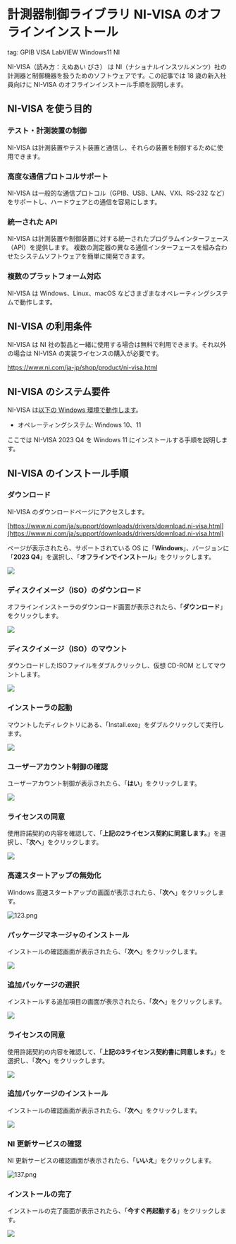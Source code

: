 # 計測器制御ライブラリ NI-VISA のオフラインインストール
tag: GPIB VISA LabVIEW Windows11 NI

NI-VISA（読み方：えぬあい びさ） は NI（ナショナルインスツルメンツ）社の計測器と制御機器を扱うためのソフトウェアです。この記事では 18 歳の新入社員向けに NI-VISA のオフラインインストール手順を説明します。

## NI-VISA を使う目的
### テスト・計測装置の制御
NI-VISA は計測装置やテスト装置と通信し、それらの装置を制御するために使用できます。

### 高度な通信プロトコルサポート
NI-VISA は一般的な通信プロトコル（GPIB、USB、LAN、VXI、RS-232 など）をサポートし、ハードウェアとの通信を容易にします。

### 統一された API
NI-VISA は計測装置や制御装置に対する統一されたプログラムインターフェース（API）を提供します。
複数の測定器の異なる通信インターフェースを組み合わせたシステムソフトウェアを簡単に開発できます。

### 複数のプラットフォーム対応
NI-VISA は Windows、Linux、macOS などさまざまなオペレーティングシステムで動作します。

## NI-VISA の利用条件
NI-VISA は NI 社の製品と一緒に使用する場合は無料で利用できます。それ以外の場合は NI-VISA の実装ライセンスの購入が必要です。

https://www.ni.com/ja-jp/shop/product/ni-visa.html

## NI-VISA のシステム要件
NI-VISA は[以下の Windows 環境で動作します](https://www.ni.com/ja/support/documentation/release-notes/product.ni-visa.html)。

- オペレーティングシステム:  Windows 10、11

ここでは NI-VISA 2023 Q4 を Windows 11 にインストールする手順を説明します。

## NI-VISA のインストール手順
### ダウンロード
NI-VISA のダウンロードページにアクセスします。

[https://www.ni.com/ja/support/downloads/drivers/download.ni-visa.html](https://www.ni.com/ja/support/downloads/drivers/download.ni-visa.html)


ページが表示されたら、サポートされている OS に「**Windows**」、バージョンに「**2023 Q4**」を選択し、「**オフラインでインストール**」をクリックします。

![](103_officialsite.png)
### ディスクイメージ（ISO）のダウンロード
オフラインインストーラのダウンロード画面が表示されたら、「**ダウンロード**」をクリックします。

![](105_officialsite.png)
### ディスクイメージ（ISO）のマウント
ダウンロードしたISOファイルをダブルクリックし、仮想 CD-ROM としてマウントします。

![](111.png)
### インストーラの起動
マウントしたディレクトリにある、「Install.exe」をダブルクリックして実行します。

![](115.png)
### ユーザーアカウント制御の確認
ユーザーアカウント制御が表示されたら、「**はい**」をクリックします。

![](117.png)
### ライセンスの同意
使用許諾契約の内容を確認して、「**上記の2ライセンス契約に同意します。**」を選択し、「**次へ**」をクリックします。

![](119.png)
### 高速スタートアップの無効化
Windows 高速スタートアップの画面が表示されたら、「**次へ**」をクリックします。

![123.png](https://qiita-image-store.s3.ap-northeast-1.amazonaws.com/0/3160433/19fafd12-a5bd-98ca-2a6c-23d53530e7f8.png)
### パッケージマネージャのインストール
インストールの確認画面が表示されたら、「**次へ**」をクリックします。

![](125.png)
### 追加パッケージの選択
インストールする追加項目の画面が表示されたら、「**次へ**」をクリックします。

![](127.png)
### ライセンスの同意
使用許諾契約の内容を確認して、「**上記の3ライセンス契約書に同意します。**」を選択し、「**次へ**」をクリックします。

![](131.png)
### 追加パッケージのインストール
インストールの確認画面が表示されたら、「**次へ**」をクリックします。

![](133.png)
### NI 更新サービスの確認
NI 更新サービスの確認画面が表示されたら、「**いいえ**」をクリックします。

![137.png](https://qiita-image-store.s3.ap-northeast-1.amazonaws.com/0/3160433/2e9b6e62-87ea-ccc0-6917-e8e9d7bc3bba.png)
### インストールの完了
インストールの完了画面が表示されたら、「**今すぐ再起動する**」をクリックします。

![](139.png)
